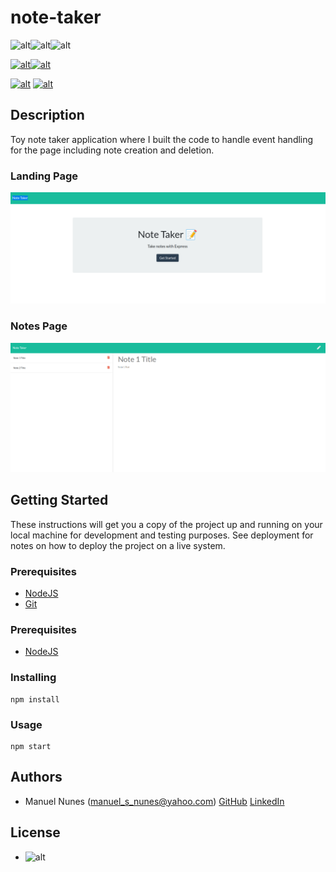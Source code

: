 
# note-taker

![alt](https://img.shields.io/badge/JavaScript-64%25-blue)![alt](https://img.shields.io/badge/HTML-25%25-blue)![alt](https://img.shields.io/badge/CSS-11%25-blue)

[![alt](https://img.shields.io/badge/express-%5E4.18.2-orange)](http://expressjs.com/)[![alt](https://img.shields.io/badge/if--env-%5E1.0.4-orange)](https://github.com/ericclemmons/if-env#readme)

[![alt](https://img.shields.io/badge/nodemon-%5E2.0.20-yellow)](https://nodemon.io) [![alt](https://img.shields.io/badge/serve-%5E14.1.2-yellow)](https://github.com/vercel/serve#readme) 




## Description

Toy note taker application where I built the code to handle event handling for the page including note creation and deletion.

### Landing Page
![Note Taker Landing Page](./.README/note-taker-landing.png)

### Notes Page
![Note Taker Notes Page](./.README/note-taker-notes-page.png)

## Getting Started

These instructions will get you a copy of the project up and running on your local machine for development and testing purposes. See deployment for notes on how to deploy the project on a live system.

### Prerequisites

* [NodeJS](https://nodejs.org/en/)
* [Git](https://git-scm.com/)

### Prerequisites

* [NodeJS](https://nodejs.org)

### Installing

```
npm install
```

### Usage

```
npm start
```

## Authors

- Manuel Nunes (manuel_s_nunes@yahoo.com) [GitHub](https://github.com/redmarmaduke) [LinkedIn](https://www.linkedin.com/in/manuel-nunes-272ba31b/) 


## License

* ![alt](https://img.shields.io/badge/LICENSE-MIT-blue)



